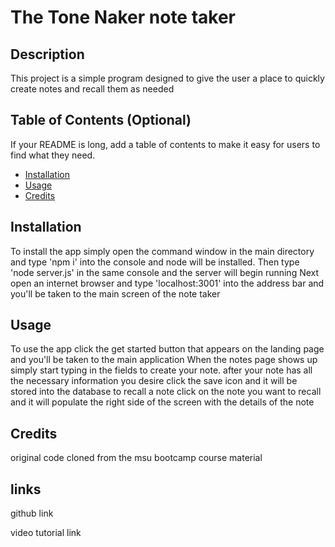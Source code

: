 # The Tone Naker note taker

## Description

This project is a simple program designed to give the user a place to quickly create notes and recall them as needed

## Table of Contents (Optional)

If your README is long, add a table of contents to make it easy for users to find what they need.

- [Installation](#installation)
- [Usage](#usage)
- [Credits](#credits)

## Installation

To install the app simply open the command window in the main directory and type 'npm i' into the console and node will be installed.
Then type 'node server.js' in the same console and the server will begin running
Next open an internet browser and type 'localhost:3001' into the address bar and you'll be taken to the main screen of the note taker

## Usage

To use the app click the get started button that appears on the landing page and you'll be taken to the main application
When the notes page shows up simply start typing in the fields to create your note.
after your note has all the necessary information you desire click the save icon and it will be stored into the database
to recall a note click on the note you want to recall and it will populate the right side of the screen with the details of the note

## Credits

original code cloned from the msu bootcamp course material


## links

github link

video tutorial link